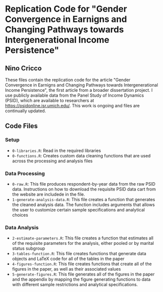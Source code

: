 # Replication Code for "Gender Convergence in Earnigns and Changing Pathways towards Intergenerational Income Persistence"

## Nino Cricco

These files contain the replication code for the article "Gender Convergence in Earnigns and Changing Pathways towards Intergenerational Income Persistence", the first article from a broader dissertation project. I use publicly available data from the Panel Study of Income Dynamics (PSID), which are available to researchers at <https://psidonline.isr.umich.edu/>. This work is ongoing and files are continually updated. 

## Code Files

### Setup
- `0-libraries.R`: Read in the required libraries
- `0-functions.R`: Creates custom data cleaning functions that are used across the processing and analysis files

### Data Processing
- `0-raw.R`: This file produces respondent-by-year data from the raw PSID data. Instructions on how to download the requisite PSID data cart from the website are includede in the file. 
- `1-generate-analysis-data.R`: This file creates a function that generates the cleaned analysis data. The function includes arguments that allows the user to customize certain sample specifications and analytical choices

### Data Analysis
- `2-estimate-parameters.R`: This file creates a function that estimates all of the requisite parameters for the analysis, either pooled or by marital status subgroup
- `3-tables-function.R`: This file creates functions that generate data objects and LaTeX code for all of the tables in the paper
- `4-figures-function.R`: This file creates functions that create all of the figures in the paper, as well as their associated values
- `5-generate-figures.R`: This file generates all of the figures in the paper and the appendix by mapping the figure generating functions to data with different sample restrictions and analytical specifications. 